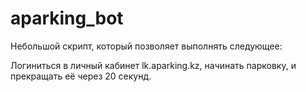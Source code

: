 # aparking_bot

Небольшой скрипт, который позволяет выполнять следующее:

Логиниться в личный кабинет lk.aparking.kz, начинать парковку, и прекращать её через 20 секунд.
